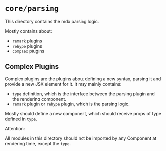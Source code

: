 # `core/parsing`

This directory contains the mdx parsing logic.

Mostly contains about:

- `remark` plugins
- `rehype` plugins
- `complex` plugins

## Complex Plugins

Complex plugins are the plugins about defining a new syntax, parsing it and provide a new JSX element for it.
It may mainly contains:

- `type` definition, which is the interface between the parsing plugin and the rendering component.
- `remark` plugin or `rehype` plugin, which is the parsing logic.

Mostly should define a new component, which should receive props of type defined in `type`.

Attention:

All modules in this directory should not be imported by any Component at rendering time, except the `type`.